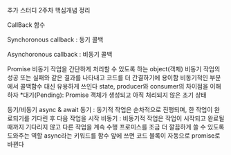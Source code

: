 추가 스터디 2주차 핵심개념 정리

CallBack 함수 

Synchoronous callback : 동기 콜백 

Asynchoronous callback : 비동기 콜백 

  
Promise 
비동기 작업을 간단하게 처리할 수 있도록 하는 object(객체) 
비동기 작업의 성공 또는 실패와 같은 결과를 나타내고 코드를 더 간결하기에 용이함 
비동기적인 부분에서 콜백함수 대신 유용하게 쓰인다 
state, producer와 consumer의 차이점을 이해하자 
*대기(Pending): Promise 객체가 생성되고 아직 처리되지 않은 초기 상태 
  

동기/비동기 
async & await 
동기 : 동기적 작업은 순차적으로 진행되며, 한 작업이 완료되기를 기다린 후 다음 작업을 시작 
비동기 : 비동기적 작업은 작업이 시작되고 완료될 때까지 기다리지 않고 다른 작업을 계속 수행 
프로미스를 조금 더 깔끔하게 쓸 수 있도록 도와주는 역할 
async라는 키워드를 함수 앞에 쓰면 코드 블록이 자동으로 promise로 바뀐다 
